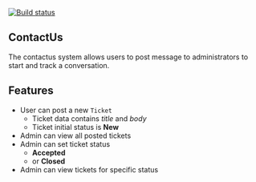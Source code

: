 [![Build status](https://ci.appveyor.com/api/projects/status/asrt36iixn2mh01u?svg=true)](https://ci.appveyor.com/project/pongpob/contactus)
## ContactUs

The contactus system allows users to post message to 
administrators to start and track a conversation.

## Features

- User can post a new `Ticket`
	- Ticket data contains *title* and *body* 
	- Ticket initial status is **New**
- Admin can view all posted tickets
- Admin can set ticket status
	- **Accepted**
	- or **Closed**
- Admin can view tickets for specific status